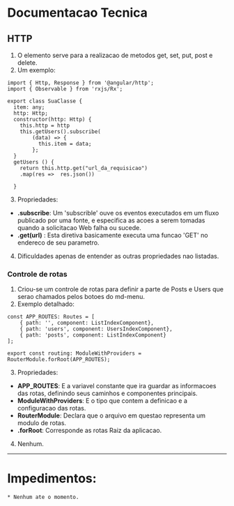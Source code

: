 # Documentacao Tecnica
## HTTP
1. O elemento serve para a realizacao de metodos get, set, put, post e delete.  
2. Um exemplo:  
```
import { Http, Response } from '@angular/http';
import { Observable } from 'rxjs/Rx';

export class SuaClasse {
  item: any;
  http: Http;
  constructor(http: Http) {
    this.http = http
    this.getUsers().subscribe(
        (data) => {
          this.item = data;
        };
  }
  getUsers () {
    return this.http.get("url_da_requisicao")
    .map(res =>  res.json())

  }
```
3. Propriedades:  
* **.subscribe**: Um 'subscrible' ouve os eventos executados em um fluxo publicado por uma fonte, e  especifica as acoes a serem tomadas quando a solicitacao Web falha ou sucede.  
* **.get(url)** : Esta diretiva basicamente executa uma funcao 'GET' no endereco de seu parametro.  
4. Dificuldades apenas de entender as outras propriedades nao listadas.
        
### Controle de rotas 
1. Criou-se um controle de rotas para definir a parte de Posts e Users que serao chamados pelos botoes do   md-menu.
2. Exemplo detalhado:  
```
const APP_ROUTES: Routes = [
    { path: '', component: ListIndexComponent},
    { path: 'users', component: UsersIndexComponent},
    { path: 'posts', component: ListIndexComponent}
];

export const routing: ModuleWithProviders = RouterModule.forRoot(APP_ROUTES);
```  
3. Propriedades:
* **APP_ROUTES**: E a variavel constante que ira guardar as informacoes das rotas, definindo seus caminhos e  componentes principais.  
* **ModuleWithProviders**: E o tipo que contem a definicao e a configuracao das rotas.  
* **RouterModule**: Declara que o arquivo em questao representa um modulo de rotas.  
* **.forRoot**: Corresponde as rotas Raiz da aplicacao.
4. Nenhum.	 
---
# Impedimentos:
    * Nenhum ate o momento.